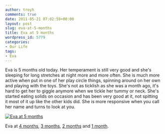 ```yaml
---
author: troyh
comments: true
date: 2011-05-21 07:02:59+00:00
layout: post
slug: eva-at-5-months
title: Eva at 5 months
wordpress_id: 5779
categories:
- Our Life
tags:
- Eva
---
```


Eva is 5 months old today. Her temperament is still very good and she's sleeping for long stretches at night more and more often. She is much more active when put in one of her play circle things, spinning around on her own and playing with the toys. She's not as ticklish as she was a month ago, it's hard to get her to giggle anymore when we tickle her tummy or neck. She's started eating solids on occasion and has been very good at it, not spitting it most of it up like the other kids did. She is more responsive when you call her name and turns to look at you.

[![Eva at 5 months](http://farm4.static.flickr.com/3506/5747189192_210206d070.jpg)](http://www.flickr.com/photos/troyh/5747189192/)

Eva at [4 months](http://troyandgay.com/2011/04/20/evas-4-month-update/), [3 months](http://troyandgay.com/2011/03/20/eva-is-3-months-old/), [2 months](http://troyandgay.com/2011/02/20/evas-2-months-old/) and [1 month](http://troyandgay.com/2011/01/20/eva-at-1-month/).
